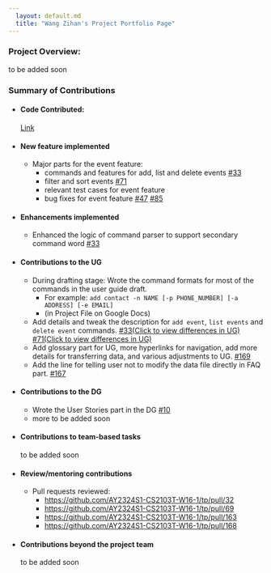 ```yaml
---
  layout: default.md
  title: "Wang Zihan's Project Portfolio Page"
---
```


### Project  Overview:
to be added soon
### Summary of Contributions
  - #### Code Contributed:

    [Link](https://nus-cs2103-ay2324s1.github.io/tp-dashboard/?search=larrywang0701&breakdown=true)

  - #### New feature implemented
      - Major parts for the event feature:
          - commands and features for add, list and delete events [#33](https://github.com/AY2324S1-CS2103T-W16-1/tp/pull/33)
          - filter and sort events [#71](https://github.com/AY2324S1-CS2103T-W16-1/tp/pull/71)
          - relevant test cases for event feature
          - bug fixes for event feature [#47](https://github.com/AY2324S1-CS2103T-W16-1/tp/pull/47) [#85](https://github.com/AY2324S1-CS2103T-W16-1/tp/pull/85)
  
  - #### Enhancements implemented
    - Enhanced the logic of command parser to support secondary command word [#33](https://github.com/AY2324S1-CS2103T-W16-1/tp/pull/33)


  - #### Contributions to the UG

      - During drafting stage: Wrote the command formats for most of the commands in the user guide draft.
        - For example: `add contact -n NAME [-p PHONE_NUMBER] [-a ADDRESS] [-e EMAIL]`
        - (in Project File on Google Docs)
      - Add details and tweak the description for `add event`, `list events` and `delete event` commands.
    [#33(Click to view differences in UG)](https://github.com/AY2324S1-CS2103T-W16-1/tp/pull/33/files#diff-b50feaf9240709b6b02fb9584696b012c2a69feeba89e409952cc2f401f373fb)
    [#71(Click to view differences in UG)](https://github.com/AY2324S1-CS2103T-W16-1/tp/pull/71/files#diff-b50feaf9240709b6b02fb9584696b012c2a69feeba89e409952cc2f401f373fb)
      - Add glossary part for UG, more hyperlinks for navigation, add more details for transferring data, and various adjustments to UG. [#169](https://github.com/AY2324S1-CS2103T-W16-1/tp/pull/169/)
      - Add the line for telling user not to modify the data file directly in FAQ part. [#167](https://github.com/AY2324S1-CS2103T-W16-1/tp/pull/167)

  - #### Contributions to the DG

     - Wrote the User Stories part in the DG [#10](https://github.com/AY2324S1-CS2103T-W16-1/tp/pull/10)
     - more to be added soon

  - #### Contributions to team-based tasks

    to be added soon

  - #### Review/mentoring contributions

     - Pull requests reviewed:
       - https://github.com/AY2324S1-CS2103T-W16-1/tp/pull/32
       - https://github.com/AY2324S1-CS2103T-W16-1/tp/pull/69
       - https://github.com/AY2324S1-CS2103T-W16-1/tp/pull/163
       - https://github.com/AY2324S1-CS2103T-W16-1/tp/pull/168

  - #### Contributions beyond the project team

    to be added soon
